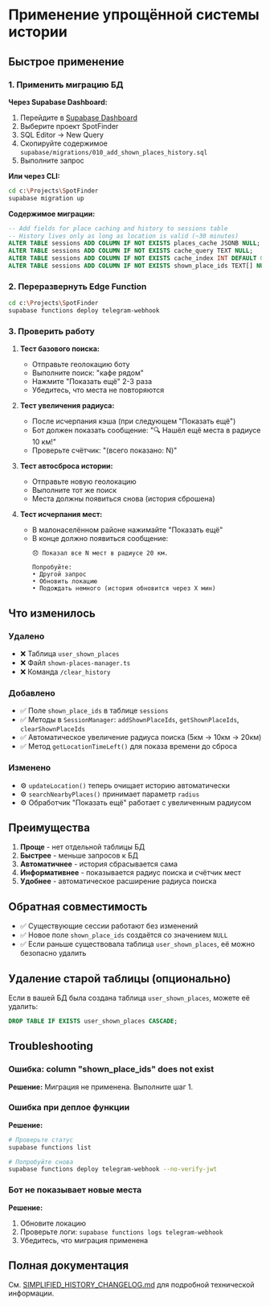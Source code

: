# Применение упрощённой системы истории

## Быстрое применение

### 1. Применить миграцию БД

**Через Supabase Dashboard:**
1. Перейдите в [Supabase Dashboard](https://supabase.com/dashboard)
2. Выберите проект SpotFinder
3. SQL Editor → New Query
4. Скопируйте содержимое `supabase/migrations/010_add_shown_places_history.sql`
5. Выполните запрос

**Или через CLI:**
```bash
cd c:\Projects\SpotFinder
supabase migration up
```

**Содержимое миграции:**
```sql
-- Add fields for place caching and history to sessions table
-- History lives only as long as location is valid (~30 minutes)
ALTER TABLE sessions ADD COLUMN IF NOT EXISTS places_cache JSONB NULL;
ALTER TABLE sessions ADD COLUMN IF NOT EXISTS cache_query TEXT NULL;
ALTER TABLE sessions ADD COLUMN IF NOT EXISTS cache_index INT DEFAULT 0;
ALTER TABLE sessions ADD COLUMN IF NOT EXISTS shown_place_ids TEXT[] NULL;
```

### 2. Переразвернуть Edge Function

```bash
cd c:\Projects\SpotFinder
supabase functions deploy telegram-webhook
```

### 3. Проверить работу

1. **Тест базового поиска:**
   - Отправьте геолокацию боту
   - Выполните поиск: "кафе рядом"
   - Нажмите "Показать ещё" 2-3 раза
   - Убедитесь, что места не повторяются

2. **Тест увеличения радиуса:**
   - После исчерпания кэша (при следующем "Показать ещё")
   - Бот должен показать сообщение: "🔍 Нашёл ещё места в радиусе 10 км!"
   - Проверьте счётчик: "(всего показано: N)"

3. **Тест автосброса истории:**
   - Отправьте новую геолокацию
   - Выполните тот же поиск
   - Места должны появиться снова (история сброшена)

4. **Тест исчерпания мест:**
   - В малонаселённом районе нажимайте "Показать ещё"
   - В конце должно появиться сообщение: 
     ```
     😞 Показал все N мест в радиусе 20 км.
     
     Попробуйте:
     • Другой запрос
     • Обновить локацию
     • Подождать немного (история обновится через X мин)
     ```

## Что изменилось

### Удалено
- ❌ Таблица `user_shown_places`
- ❌ Файл `shown-places-manager.ts`
- ❌ Команда `/clear_history`

### Добавлено
- ✅ Поле `shown_place_ids` в таблице `sessions`
- ✅ Методы в `SessionManager`: `addShownPlaceIds`, `getShownPlaceIds`, `clearShownPlaceIds`
- ✅ Автоматическое увеличение радиуса поиска (5км → 10км → 20км)
- ✅ Метод `getLocationTimeLeft()` для показа времени до сброса

### Изменено
- ⚙️ `updateLocation()` теперь очищает историю автоматически
- ⚙️ `searchNearbyPlaces()` принимает параметр `radius`
- ⚙️ Обработчик "Показать ещё" работает с увеличенным радиусом

## Преимущества

1. **Проще** - нет отдельной таблицы БД
2. **Быстрее** - меньше запросов к БД
3. **Автоматичнее** - история сбрасывается сама
4. **Информативнее** - показывается радиус поиска и счётчик мест
5. **Удобнее** - автоматическое расширение радиуса поиска

## Обратная совместимость

- ✅ Существующие сессии работают без изменений
- ✅ Новое поле `shown_place_ids` создаётся со значением `NULL`
- ✅ Если раньше существовала таблица `user_shown_places`, её можно безопасно удалить

## Удаление старой таблицы (опционально)

Если в вашей БД была создана таблица `user_shown_places`, можете её удалить:

```sql
DROP TABLE IF EXISTS user_shown_places CASCADE;
```

## Troubleshooting

### Ошибка: column "shown_place_ids" does not exist
**Решение:** Миграция не применена. Выполните шаг 1.

### Ошибка при деплое функции
**Решение:** 
```bash
# Проверьте статус
supabase functions list

# Попробуйте снова
supabase functions deploy telegram-webhook --no-verify-jwt
```

### Бот не показывает новые места
**Решение:**
1. Обновите локацию
2. Проверьте логи: `supabase functions logs telegram-webhook`
3. Убедитесь, что миграция применена

## Полная документация

См. [SIMPLIFIED_HISTORY_CHANGELOG.md](../SIMPLIFIED_HISTORY_CHANGELOG.md) для подробной технической информации.

